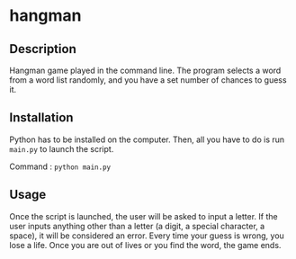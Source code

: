# hangman
## Description
Hangman game played in the command line. The program selects a word from a word list randomly, and you have a set number of chances to guess it.

## Installation
Python has to be installed on the computer. Then, all you have to do is run ```main.py``` to launch the script.

Command : ```python main.py```

## Usage
Once the script is launched, the user will be asked to input a letter. If the user inputs anything other than a letter (a digit, a special character, a space), it will be considered an error. Every time your guess is wrong, you lose a life. Once you are out of lives or you find the word, the game ends.
